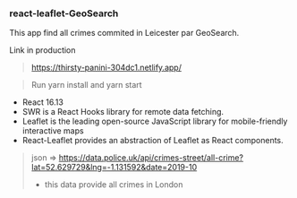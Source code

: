 ### react-leaflet-GeoSearch

This app find all crimes commited in Leicester par GeoSearch.

Link in production 
> https://thirsty-panini-304dc1.netlify.app/

> Run yarn install
> and yarn start

- React 16.13
- SWR is a React Hooks library for remote data fetching.
- Leaflet is the leading open-source JavaScript library for mobile-friendly interactive maps
- React-Leaflet provides an abstraction of Leaflet as React components.

> json => https://data.police.uk/api/crimes-street/all-crime?lat=52.629729&lng=-1.131592&date=2019-10
> - this data provide all crimes in London
